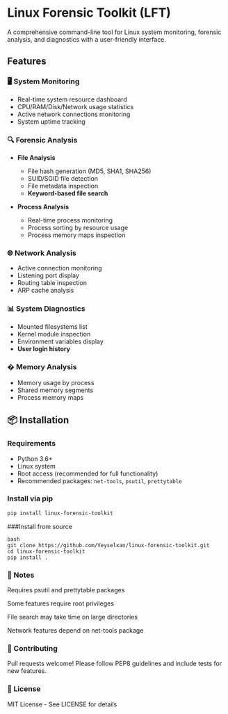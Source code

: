 # Linux Forensic Toolkit (LFT)


A comprehensive command-line tool for Linux system monitoring, forensic analysis, and diagnostics with a user-friendly interface.

## Features

### 🖥️ System Monitoring
- Real-time system resource dashboard
- CPU/RAM/Disk/Network usage statistics
- Active network connections monitoring
- System uptime tracking

### 🔍 Forensic Analysis
- **File Analysis**
  - File hash generation (MD5, SHA1, SHA256)
  - SUID/SGID file detection
  - File metadata inspection
  - **Keyword-based file search**
  
- **Process Analysis**
  - Real-time process monitoring
  - Process sorting by resource usage
  - Process memory maps inspection

### 🌐 Network Analysis
- Active connection monitoring
- Listening port display
- Routing table inspection
- ARP cache analysis

### 📊 System Diagnostics
- Mounted filesystems list
- Kernel module inspection
- Environment variables display
- **User login history**

### � Memory Analysis
- Memory usage by process
- Shared memory segments
- Process memory maps

## 📦 Installation

### Requirements
- Python 3.6+
- Linux system
- Root access (recommended for full functionality)
- Recommended packages: `net-tools`, `psutil`, `prettytable`
### Install via pip
```bash
pip install linux-forensic-toolkit
```

###Install from source
```
bash
git clone https://github.com/Veyselxan/linux-forensic-toolkit.git
cd linux-forensic-toolkit
pip install .
```

### 📌 Notes
Requires psutil and prettytable packages

Some features require root privileges

File search may take time on large directories

Network features depend on net-tools package

### 🤝 Contributing
Pull requests welcome! Please follow PEP8 guidelines and include tests for new features.

### 📄 License
MIT License - See LICENSE for details

